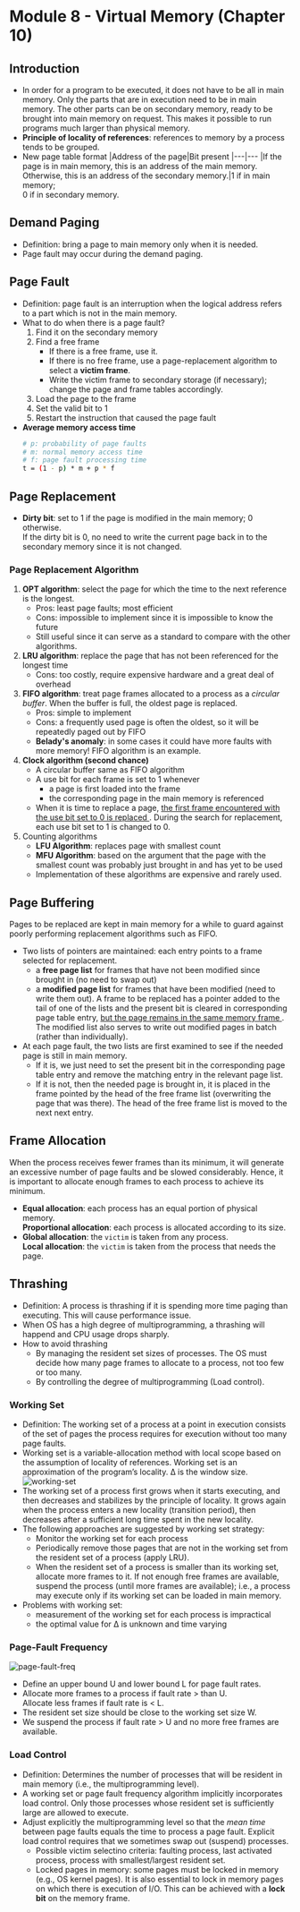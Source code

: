 # Module 8 - Virtual Memory (Chapter 10)

## Introduction
* In order for a program to be executed, it does not have to be all in main memory. Only the parts that are in execution need to be in main memory. The other parts can be on secondary memory, ready to be brought into main memory on request. This makes it possible to run programs much larger than physical memory.
* **Principle of locality of references**: references to memory by a process tends to be grouped.
* New page table format
    |Address of the page|Bit present
    |---|---
    |If the page is in main memory, this is an address of the main memory. </br> Otherwise, this is an address of the secondary memory.|1 if in main memory; </br> 0 if in secondary memory.

## Demand Paging
* Definition: bring a page to main memory only when it is needed.
* Page fault may occur during the demand paging.

## Page Fault
* Definition: page fault is an interruption when the logical address refers to a part which is not in the main memory.
* What to do when there is a page fault?
    1. Find it on the secondary memory
    2. Find a free frame
        * If there is a free frame, use it.
        * If there is no free frame, use a page-replacement algorithm to select a **victim frame**.
        * Write the victim frame to secondary storage (if necessary); change the page and frame tables accordingly.
    3. Load the page to the frame
    4. Set the valid bit to 1
    5. Restart the instruction that caused the page fault
* **Average memory access time**
    ```bash
    # p: probability of page faults
    # m: normal memory access time
    # f: page fault processing time
    t = (1 - p) * m + p * f
    ```

## Page Replacement
* **Dirty bit**: set to 1 if the page is modified in the main memory; 0 otherwise. </br>
    If the dirty bit is 0, no need to write the current page back in to the secondary memory since it is not changed.
### Page Replacement Algorithm
1. **OPT algorithm**: select the page for which the time to the next reference is the longest.
    * Pros: least page faults; most efficient
    * Cons: impossible to implement since it is impossible to know the future
    * Still useful since it can serve as a standard to compare with the other algorithms.
2. **LRU algorithm**: replace the page that has not been referenced for the longest time
    * Cons: too costly, require expensive hardware and a great deal of overhead
3. **FIFO algorithm**: treat page frames allocated to a process as a *circular buffer*. When the buffer is full, the oldest page is replaced.
    * Pros: simple to implement
    * Cons: a frequently used page is often the oldest, so it will be repeatedly paged out by FIFO
    * **Belady's anomaly**: in some cases it could have more faults with more memory! FIFO algorithm is an example.
4. **Clock algorithm (second chance)**
    * A circular buffer same as FIFO algorithm
    * A use bit for each frame is set to 1 whenever
        * a page is first loaded into the frame
        * the corresponding page in the main memory is referenced
    * When it is time to replace a page, <u> the first frame encountered with the use bit set to 0 is replaced </u>. During the search for replacement, each use bit set to 1 is changed to 0.
5. Counting algorithms
    * **LFU Algorithm**: replaces page with smallest count
    * **MFU Algorithm**: based on the argument that the page with the smallest count was probably just brought in and has yet to be used
    * Implementation of these algorithms are expensive and rarely used.

## Page Buffering
Pages to be replaced are kept in main memory for a while to guard against poorly performing replacement algorithms such as FIFO.

* Two lists of pointers are maintained: each entry points to a frame selected for replacement.
    * a **free page list** for frames that have not been modified since brought in (no need to swap out)
    * a **modified page list** for frames that have been modified (need to write them out). A frame to be replaced has a pointer added to the tail of one of the lists and the present bit is cleared in corresponding page table entry, <u> but the page remains in the same memory frame </u>. The modified list also serves to write out modified pages in batch (rather than individually).
* At each page fault, the two lists are first examined to see if the needed page is still in main memory.
    * If it is, we just need to set the present bit in the corresponding page table entry and remove the matching entry in the relevant page list.
    * If it is not, then the needed page is brought in, it is placed in the frame pointed by the head of the free frame list (overwriting the page that was there). The head of the free frame list is moved to the next next entry.

## Frame Allocation
When the process receives fewer frames than its minimum, it will generate an excessive number of page faults and be slowed considerably. Hence, it is important to allocate enough frames to each process to achieve its minimum.
* **Equal allocation**: each process has an equal portion of physical memory. </br>
    **Proportional allocation**: each process is allocated according to its size.
* **Global allocation**: the `victim` is taken from any process. </br>
    **Local allocation**: the `victim` is taken from the process that needs the page.

## Thrashing
* Definition: A process is thrashing if it is spending more time paging than executing. This will cause performance issue.
* When OS has a high degree of multiprogramming, a thrashing will happend and CPU usage drops sharply.
* How to avoid thrashing
    * By managing the resident set sizes of processes. The OS must decide how many page frames to allocate to a process, not too few or too many.
    * By controlling the degree of multiprogramming (Load control).

### Working Set
* Definition: The working set of a process at a point in execution consists of the set of pages the process requires for execution without too many page faults.
* Working set is a variable-allocation method with local scope based on the assumption of locality of references. Working set is an approximation of the program’s locality. Δ is the window size.
    ![working-set](working-set.png)
* The working set of a process first grows when it starts executing, and then decreases and stabilizes by the principle of locality. It grows again when the process enters a new locality (transition period), then decreases after a sufficient long time spent in the new locality.
* The following approaches are suggested by working set strategy:
    * Monitor the working set for each process
    * Periodically remove those pages that are not in the working set from the resident set of a process (apply LRU).
    * When the resident set of a process is smaller than its working set, allocate more frames to it. If not enough free frames are available, suspend the process (until more frames are available); i.e., a process may execute only if its working set can be loaded in main memory.
* Problems with working set:
    * measurement of the working set for each process is impractical
    * the optimal value for Δ is unknown and time varying

### Page-Fault Frequency
![page-fault-freq](page-fault-freq.png)
* Define an upper bound U and lower bound L for page fault rates.
* Allocate more frames to a process if fault rate > than U. </br>
    Allocate less frames if fault rate is < L.
* The resident set size should be close to the working set size W.
* We suspend the process if fault rate > U and no more free frames are available.

### Load Control
* Definition: Determines the number of processes that will be resident in main memory (i.e., the multiprogramming level).
* A working set or page fault frequency algorithm implicitly incorporates load control. Only those processes whose resident set is sufficiently large are allowed to execute.
* Adjust explicitly the multiprogramming level so that the *mean time* between page faults equals the time to process a page fault. Explicit load control requires that we sometimes swap out (suspend) processes.
    * Possible victim selectino criteria: faulting process, last activated process, process with smallest/largest resident set.
    * Locked pages in memory: some pages must be locked in memory (e.g., OS kernel pages). It is also essential to lock in memory pages on which there is execution of I/O. This can be achieved with a **lock bit** on the memory frame.
